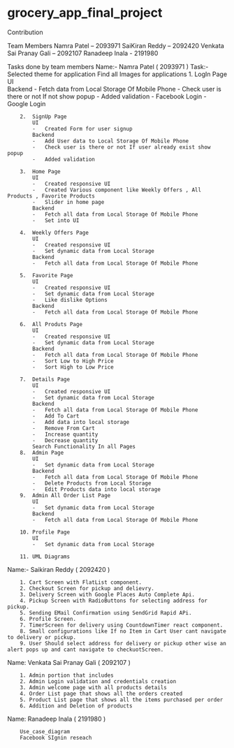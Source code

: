 # grocery_app_final_project

Contribution

Team Members
Namra Patel – 2093971
SaiKiran Reddy – 2092420
Venkata Sai Pranay Gali – 2092107
Ranadeep Inala - 2191980

Tasks done by team members
Name:- Namra Patel ( 2093971 )
Task:-
Selected theme for application
Find all Images for applications
        1.	LogIn Page
            UI   
            Backend
            -	Fetch data from Local Storage Of Mobile Phone 
            -	Check user is there or not If not show popup
            -	Added validation
            -	Facebook Login 
            -	Google Login

        2.	SignUp Page
            UI
            -	Created Form for user signup
            Backend
            -	Add User data to Local Storage Of Mobile Phone 
            -	Check user is there or not If user already exist show popup
            -	Added validation

        3.	Home Page
            UI
            -	Created responsive UI
            -	Created Various component like Weekly Offers , All Products , Favorite Products
            -	Slider in home page
            Backend
            -	Fetch all data from Local Storage Of Mobile Phone 
            -	Set into UI 

        4.	Weekly Offers Page
            UI
            -	Created responsive UI
            -	Set dynamic data from Local Storage
            Backend
            -	Fetch all data from Local Storage Of Mobile Phone 

        5.	Favorite Page
            UI
            -	Created responsive UI
            -	Set dynamic data from Local Storage
            -	Like dislike Options
            Backend
            -	Fetch all data from Local Storage Of Mobile Phone

        6.	All Produts Page
            UI
            -	Created responsive UI
            -	Set dynamic data from Local Storage
            Backend
            -	Fetch all data from Local Storage Of Mobile Phone 
            -	Sort Low to High Price
            -	Sort High to Low Price

        7.	Details Page
            UI
            -	Created responsive UI
            -	Set dynamic data from Local Storage
            Backend
            -	Fetch all data from Local Storage Of Mobile Phone 
            -	Add To Cart
            -	Add data into local storage
            -	Remove From Cart
            -	Increase quantity 
            -	Decrease quantity 
            Search Functionality In all Pages 
        8.	Admin Page
            UI
            -	Set dynamic data from Local Storage
            Backend
            -	Fetch all data from Local Storage Of Mobile Phone 
            -	Delete Products from Local Storage
            -	Edit Products data into local storage
        9.	Admin All Order List Page
            UI
            -	Set dynamic data from Local Storage
            Backend
            -	Fetch all data from Local Storage Of Mobile Phone 

        10.	Profile Page
            UI
            -	Set dynamic data from Local Storage

        11.	UML Diagrams


Name:- Saikiran Reddy ( 2092420 )

        1. Cart Screen with FlatList component.
        2. Checkout Screen for pickup and delievry.
        3. Delivery Screen with Google Places Auto Complete Api.
        4. Pickup Screen with RadioButtons for selecting address for pickup.
        5. Sending EMail Confirmation using SendGrid Rapid APi.
        6. Profile Screen.
        7. TimerScreen for delivery using CountdownTimer react component.
        8. Small configurations like If no Item in Cart User cant navigate to delivery or pickup.
        9. User Should select address for delivery or pickup other wise an alert pops up and cant navigate to checkuotScreen.


Name: Venkata Sai Pranay Gali ( 2092107 )

        1. Admin portion that includes
        2. Admin Login validation and credentials creation
        3. Admin welcome page with all products details
        4. Order List page that shows all the orders created
        5. Product List page that shows all the items purchased per order
        6. Addition and Deletion of products


Name: Ranadeep Inala ( 2191980 )

        Use_case_diagram
        Facebook SIgnin reseach 


